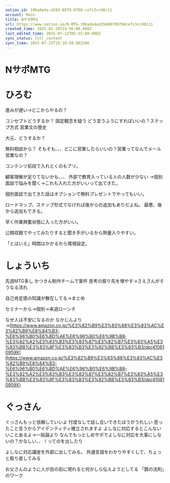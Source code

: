 ```yaml
---
notion_id: 196ade4a-d294-8079-9768-cefc3cc98c11
account: Main
title: NサポMTG
url: https://www.notion.so/N-MTG-196ade4ad29480799768cefc3cc98c11
created_time: 2025-02-10T14:56:00.000Z
last_edited_time: 2025-07-12T05:15:00.000Z
sync_status: full_content
sync_time: 2025-07-12T15:10:50.883296
---
```

# NサポMTG

  # ひろむ
  進みが遅い→どこからやるの？
  
  コンセプトどうするか？
  固定観念を疑う
  どう言うふうにすればいいの？ステップ方式
  営業文の歴史
  
  大元、どうするか？
  
  無料相談から？
  そもそも、、、どこに営業したらいいの？営業ってなんでメール営業なの？
  
  コンテンツ前段で入れとくのもアリ。
  
  顧客理解が足りてないかも、、、
  外部で教育入っている人の人数が少ない
  →個別面談で悩みを聞く→これも入れた方がいいって出てきた。
  
  個別面談で出てきた話はオプションで無料プレゼントでやってもいい。
  
  ロードマップ、ステップ形式でなければ後からの追加もありだよね。
  最悪、後から追加もできる。
  
  早く作業興奮状態に入った方がいい。
  
  公開収録でやってみたりすると聞き手がいるから熱量入りやすい。
  
  「とはいえ」時間はかかるから環境設定。
  
  # しょういち
  先週MTG多し
  かつきん制作チームで案件
  思考の振り先を増やす→さえさんがそうなる流れ
  
  自己肯定感の知識が散在してる→まとめ
  
  セミナーから→個別→来週ローンチ
  
  なぜ人は不安になるのか
  なかじんより→[https://www.amazon.co.jp/%E3%82%B9%E3%83%88%E3%83%AC%E3%82%B9%E8%84%B3-%E6%96%B0%E6%BD%AE%E6%96%B0%E6%9B%B8-%E3%82%A2%E3%83%B3%E3%83%87%E3%82%B7%E3%83%A5%E3%83%BB%E3%83%8F%E3%83%B3%E3%82%BB%E3%83%B3/dp/410610959X](https://www.amazon.co.jp/%E3%82%B9%E3%83%88%E3%83%AC%E3%82%B9%E8%84%B3-%E6%96%B0%E6%BD%AE%E6%96%B0%E6%9B%B8-%E3%82%A2%E3%83%B3%E3%83%87%E3%82%B7%E3%83%A5%E3%83%BB%E3%83%8F%E3%83%B3%E3%82%BB%E3%83%B3/dp/410610959X)
  
  # ぐっさん
  ぐっさんもっと信頼していいよ
  忖度なしで話し合いできたほうがうれしい
  思ったこと言うからアイデンティティ確立されますよ
  よしなに対応するとこんないいことあるよ→一般論より
  なんでもっとしめサポでよしなに対応を大事にしないの？かなしい、、！ってのを出したり
  
  よしなに対応講座を外部に出してみる。
  共通言語をわかりやすくして、ちょっと取り直してみる
  
  お父さんのように人が目の前に現れると何かしら伝えようとしてる
  「鏡の法則」のワーク
  
  